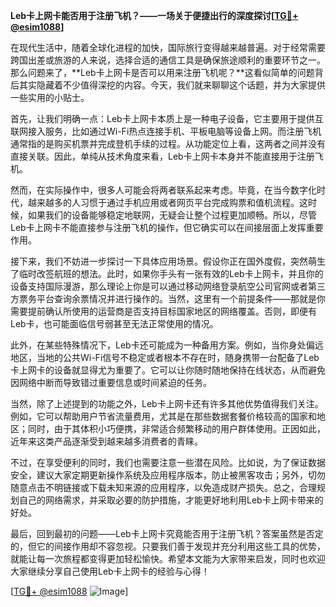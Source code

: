 **Leb卡上网卡能否用于注册飞机？——一场关于便捷出行的深度探讨[[TG💪+ @esim1088](https://t.me/s/esim1088)]**

在现代生活中，随着全球化进程的加快，国际旅行变得越来越普遍。对于经常需要跨国出差或旅游的人来说，选择合适的通信工具是确保旅途顺利的重要环节之一。那么问题来了，**Leb卡上网卡是否可以用来注册飞机呢？**这看似简单的问题背后其实隐藏着不少值得深挖的内容。今天，我们就来聊聊这个话题，并为大家提供一些实用的小贴士。

首先，让我们明确一点：Leb卡上网卡本质上是一种电子设备，它主要用于提供互联网接入服务，比如通过Wi-Fi热点连接手机、平板电脑等设备上网。而注册飞机通常指的是购买机票并完成登机手续的过程。从功能定位上看，这两者之间并没有直接关联。因此，单纯从技术角度来看，Leb卡上网卡本身并不能直接用于注册飞机。

然而，在实际操作中，很多人可能会将两者联系起来考虑。毕竟，在当今数字化时代，越来越多的人习惯于通过手机应用或者网页平台完成购票和值机流程。这时候，如果我们的设备能够稳定地联网，无疑会让整个过程更加顺畅。所以，尽管Leb卡上网卡不能直接参与注册飞机的操作，但它确实可以在间接层面上发挥重要作用。

接下来，我们不妨进一步探讨一下具体应用场景。假设你正在国外度假，突然萌生了临时改签航班的想法。此时，如果你手头有一张有效的Leb卡上网卡，并且你的设备支持国际漫游，那么理论上你是可以通过移动网络登录航空公司官网或者第三方票务平台查询余票情况并进行操作的。当然，这里有一个前提条件——那就是你需要提前确认所使用的运营商是否支持目标国家地区的网络覆盖。否则，即便有Leb卡，也可能面临信号弱甚至无法正常使用的情况。

此外，在某些特殊情况下，Leb卡还可能成为一种备用方案。例如，当你身处偏远地区，当地的公共Wi-Fi信号不稳定或者根本不存在时，随身携带一台配备了Leb卡上网卡的设备就显得尤为重要了。它可以让你随时随地保持在线状态，从而避免因网络中断而导致错过重要信息或时间紧迫的任务。

当然，除了上述提到的功能之外，Leb卡上网卡还有许多其他优势值得我们关注。例如，它可以帮助用户节省流量费用，尤其是在那些数据套餐价格较高的国家和地区；同时，由于其体积小巧便携，非常适合频繁移动的用户群体使用。正因如此，近年来这类产品逐渐受到越来越多消费者的青睐。

不过，在享受便利的同时，我们也需要注意一些潜在风险。比如说，为了保证数据安全，建议大家定期更新操作系统及应用程序版本，防止被黑客攻击；另外，切勿随意点击不明链接或下载未知来源的应用程序，以免造成财产损失。总之，合理规划自己的网络需求，并采取必要的防护措施，才能更好地利用Leb卡上网卡带来的好处。

最后，回到最初的问题——Leb卡上网卡究竟能否用于注册飞机？答案虽然是否定的，但它的间接作用却不容忽视。只要我们善于发现并充分利用这些工具的优势，就能让每一次旅程都变得更加轻松愉快。希望本文能为大家带来启发，同时也欢迎大家继续分享自己使用Leb卡上网卡的经验与心得！

[[TG💪+ @esim1088](https://t.me/s/esim1088) ![Image](https://i.postimg.cc/4NQfJmqS/Snipaste-2025-05-13-00-14-12.png)]